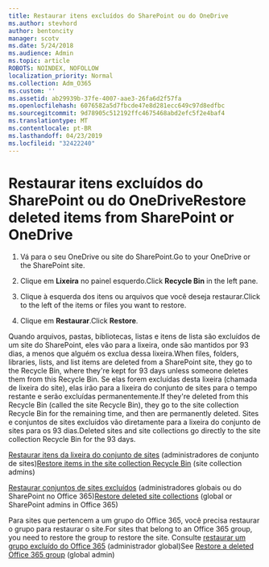 ```yaml
---
title: Restaurar itens excluídos do SharePoint ou do OneDrive
ms.author: stevhord
author: bentoncity
manager: scotv
ms.date: 5/24/2018
ms.audience: Admin
ms.topic: article
ROBOTS: NOINDEX, NOFOLLOW
localization_priority: Normal
ms.collection: Adm_O365
ms.custom: ''
ms.assetid: ab29939b-37fe-4007-aae3-26fa6d2f57fa
ms.openlocfilehash: 6076582a5d7fbcde47e8d281ecc649c97d8edfbc
ms.sourcegitcommit: 9d78905c512192ffc4675468abd2efc5f2e4baf4
ms.translationtype: MT
ms.contentlocale: pt-BR
ms.lasthandoff: 04/23/2019
ms.locfileid: "32422240"
---
```

# <a name="restore-deleted-items-from-sharepoint-or-onedrive"></a><span data-ttu-id="2bc3d-102">Restaurar itens excluídos do SharePoint ou do OneDrive</span><span class="sxs-lookup"><span data-stu-id="2bc3d-102">Restore deleted items from SharePoint or OneDrive</span></span>

1. <span data-ttu-id="2bc3d-103">Vá para o seu OneDrive ou site do SharePoint.</span><span class="sxs-lookup"><span data-stu-id="2bc3d-103">Go to your OneDrive or the SharePoint site.</span></span>
    
2. <span data-ttu-id="2bc3d-104">Clique em **Lixeira** no painel esquerdo.</span><span class="sxs-lookup"><span data-stu-id="2bc3d-104">Click **Recycle Bin** in the left pane.</span></span> 
    
3. <span data-ttu-id="2bc3d-105">Clique à esquerda dos itens ou arquivos que você deseja restaurar.</span><span class="sxs-lookup"><span data-stu-id="2bc3d-105">Click to the left of the items or files you want to restore.</span></span>
    
4. <span data-ttu-id="2bc3d-106">Clique em **Restaurar**.</span><span class="sxs-lookup"><span data-stu-id="2bc3d-106">Click **Restore**.</span></span> 
    
<span data-ttu-id="2bc3d-107">Quando arquivos, pastas, bibliotecas, listas e itens de lista são excluídos de um site do SharePoint, eles vão para a lixeira, onde são mantidos por 93 dias, a menos que alguém os exclua dessa lixeira.</span><span class="sxs-lookup"><span data-stu-id="2bc3d-107">When files, folders, libraries, lists, and list items are deleted from a SharePoint site, they go to the Recycle Bin, where they're kept for 93 days unless someone deletes them from this Recycle Bin.</span></span> <span data-ttu-id="2bc3d-108">Se elas forem excluídas desta lixeira (chamada de lixeira do site), elas irão para a lixeira do conjunto de sites para o tempo restante e serão excluídas permanentemente.</span><span class="sxs-lookup"><span data-stu-id="2bc3d-108">If they're deleted from this Recycle Bin (called the site Recycle Bin), they go to the site collection Recycle Bin for the remaining time, and then are permanently deleted.</span></span> <span data-ttu-id="2bc3d-109">Sites e conjuntos de sites excluídos vão diretamente para a lixeira do conjunto de sites para os 93 dias.</span><span class="sxs-lookup"><span data-stu-id="2bc3d-109">Deleted sites and site collections go directly to the site collection Recycle Bin for the 93 days.</span></span>
  
<span data-ttu-id="2bc3d-110">[Restaurar itens da lixeira do conjunto de sites](https://go.microsoft.com/fwlink/?linkid=867800) (administradores de conjunto de sites)</span><span class="sxs-lookup"><span data-stu-id="2bc3d-110">[Restore items in the site collection Recycle Bin](https://go.microsoft.com/fwlink/?linkid=867800) (site collection admins)</span></span> 
  
<span data-ttu-id="2bc3d-111">[Restaurar conjuntos de sites excluídos](https://go.microsoft.com/fwlink/?linkid=867660) (administradores globais ou do SharePoint no Office 365)</span><span class="sxs-lookup"><span data-stu-id="2bc3d-111">[Restore deleted site collections](https://go.microsoft.com/fwlink/?linkid=867660) (global or SharePoint admins in Office 365)</span></span> 
  
<span data-ttu-id="2bc3d-112">Para sites que pertencem a um grupo do Office 365, você precisa restaurar o grupo para restaurar o site.</span><span class="sxs-lookup"><span data-stu-id="2bc3d-112">For sites that belong to an Office 365 group, you need to restore the group to restore the site.</span></span> <span data-ttu-id="2bc3d-113">Consulte [restaurar um grupo excluído do Office 365](https://go.microsoft.com/fwlink/?linkid=867802) (administrador global)</span><span class="sxs-lookup"><span data-stu-id="2bc3d-113">See [Restore a deleted Office 365 group](https://go.microsoft.com/fwlink/?linkid=867802) (global admin)</span></span> 
  

